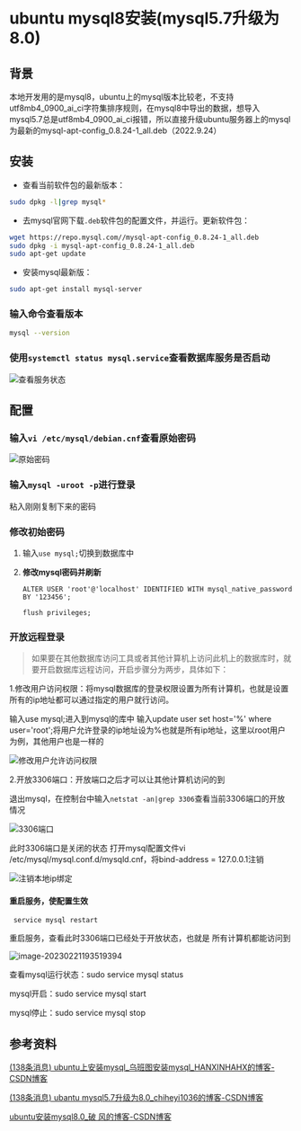# ubuntu mysql8安装(mysql5.7升级为8.0)

## 背景

本地开发用的是mysql8，ubuntu上的mysql版本比较老，不支持utf8mb4_0900_ai_ci字符集排序规则，在mysql8中导出的数据，想导入mysql5.7总是utf8mb4_0900_ai_ci报错，所以直接升级ubuntu服务器上的mysql为最新的mysql-apt-config_0.8.24-1_all.deb（2022.9.24）

## 安装
- 查看当前软件包的最新版本：

```bash
sudo dpkg -l|grep mysql*
```

- 去mysql官网下载`.deb`软件包的配置文件，并运行。更新软件包：

```bash
wget https://repo.mysql.com//mysql-apt-config_0.8.24-1_all.deb
sudo dpkg -i mysql-apt-config_0.8.24-1_all.deb
sudo apt-get update
```

- 安装mysql最新版：

```bash
sudo apt-get install mysql-server
```

### 输入命令查看版本

```bash
mysql --version
```

### 使用`systemctl status mysql.service`查看数据库服务是否启动

![查看服务状态 ](https://img-blog.csdnimg.cn/fb4a2ea3899241dab5a65bbdd2d108b2.png)

## 配置

### 输入`vi /etc/mysql/debian.cnf`查看原始密码

![原始密码 ](https://img-blog.csdnimg.cn/9fd9775ae55e4822bcfccbaef18dce12.png)

### 输入`mysql -uroot -p`进行登录

粘入刚刚复制下来的密码

### 修改初始密码

1. 输入`use mysql;`切换到数据库中

2. **修改mysql密码并刷新**

   ```
   ALTER USER 'root'@'localhost' IDENTIFIED WITH mysql_native_password BY '123456';
   
   flush privileges; 
   ```

### 开放远程登录

> 如果要在其他数据库访问工具或者其他计算机上访问此机上的数据库时，就要开启数据库远程访问，开启步骤分为两步，具体如下：

1.修改用户访问权限：将mysql数据库的登录权限设置为所有计算机，也就是设置所有的ip地址都可以通过指定的用户就行访问。

输入use mysql;进入到mysql的库中
输入update user set host='%' where user='root';将用户允许登录的ip地址设为%也就是所有ip地址，这里以root用户为例，其他用户也是一样的

![修改用户允许访问权限 ](https://img-blog.csdnimg.cn/fdfe1415bf354186b8f0905b3ee5e6bc.png)

2.开放3306端口：开放端口之后才可以让其他计算机访问的到

退出mysql，在控制台中输入`netstat -an|grep 3306`查看当前3306端口的开放情况

![3306端口 ](https://img-blog.csdnimg.cn/0fdd3bfd246c433392c34e7a9d4895ce.png)

此时3306端口是关闭的状态
打开mysql配置文件vi /etc/mysql/mysql.conf.d/mysqld.cnf，将bind-address = 127.0.0.1注销

![注销本地ip绑定 ](https://img-blog.csdnimg.cn/39192ebd9d6d4e9d97375ac9b948a7c0.png)

#### 重启服务，使配置生效  

```
 service mysql restart
```

重启服务，查看此时3306端口已经处于开放状态，也就是 所有计算机都能访问到

![image-20230221193519394](https://cdn.jsdelivr.net/gh/15197580192/imag@main/img/image-20230221193519394.png)

查看mysql运行状态：sudo service mysql status

mysql开启：sudo service mysql start

mysql停止：sudo service mysql stop

## 参考资料

[(138条消息) ubuntu上安装mysql_乌班图安装mysql_HANXINHAHX的博客-CSDN博客](https://blog.csdn.net/HANXINHAHX/article/details/125704766?ops_request_misc=&request_id=&biz_id=102&utm_term=ubuntu安装mysql&utm_medium=distribute.pc_search_result.none-task-blog-2~all~sobaiduweb~default-3-125704766.142^v73^insert_down1,201^v4^add_ask,239^v2^insert_chatgpt&spm=1018.2226.3001.4187)

[(138条消息) ubantu mysql5.7升级为8.0_chiheyi1036的博客-CSDN博客](https://blog.csdn.net/chiheyi1036/article/details/100722383?ops_request_misc=&request_id=&biz_id=102&utm_term=ｕｂｕｎｔｕ　ｍｙｓｑｌ５升级到８&utm_medium=distribute.pc_search_result.none-task-blog-2~all~sobaiduweb~default-0-100722383.nonecase&spm=1018.2226.3001.4187)

[ubuntu安装mysql8.0_破 风的博客-CSDN博客](https://blog.csdn.net/qq_38935605/article/details/127509902?ops_request_misc=%7B%22request%5Fid%22%3A%22167696921616782428668166%22%2C%22scm%22%3A%2220140713.130102334.pc%5Fall.%22%7D&request_id=167696921616782428668166&biz_id=0&utm_medium=distribute.pc_search_result.none-task-blog-2~all~first_rank_ecpm_v1~rank_v31_ecpm-17-127509902-null-null.142^v73^insert_down1,201^v4^add_ask,239^v2^insert_chatgpt&utm_term=ubuntu安装mysql&spm=1018.2226.3001.4187)